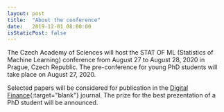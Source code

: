 ```yaml
---
layout: post
title:  "About the conference"
date:   2019-12-01 08:00:00
isStaticPost: false
---
```


The Czech Academy of Sciences will host the STAT OF ML (Statistics of Machine Learning) conference from August 27 to August 28, 2020 in Prague, Czech Republic. The pre-conference for young PhD students will take place on August 27, 2020.

Selected papers will be considered for publication in the [Digital Finance](https://www.springer.com/finance/journal/42521){:target="blank"} journal. The prize for the best prezentation of a PhD student will be announced.
